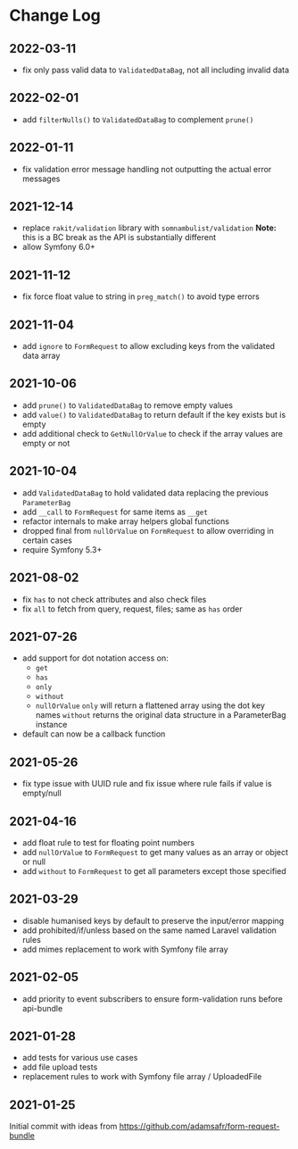 Change Log
==========

2022-03-11
----------

 * fix only pass valid data to `ValidatedDataBag`, not all including invalid data

2022-02-01
----------

 * add `filterNulls()` to `ValidatedDataBag` to complement `prune()`

2022-01-11
----------

 * fix validation error message handling not outputting the actual error messages

2021-12-14
----------

 * replace `rakit/validation` library with `somnambulist/validation`
   __Note:__ this is a BC break as the API is substantially different
 * allow Symfony 6.0+
 
2021-11-12
----------

 * fix force float value to string in `preg_match()` to avoid type errors

2021-11-04
----------

 * add `ignore` to `FormRequest` to allow excluding keys from the validated data array

2021-10-06
----------

 * add `prune()` to `ValidatedDataBag` to remove empty values
 * add `value()` to `ValidatedDataBag` to return default if the key exists but is empty
 * add additional check to `GetNullOrValue` to check if the array values are empty or not

2021-10-04
----------

 * add `ValidatedDataBag` to hold validated data replacing the previous `ParameterBag`
 * add `__call` to `FormRequest` for same items as `__get`
 * refactor internals to make array helpers global functions
 * dropped final from `nullOrValue` on `FormRequest` to allow overriding in certain cases
 * require Symfony 5.3+

2021-08-02
----------

 * fix `has` to not check attributes and also check files
 * fix `all` to fetch from query, request, files; same as `has` order

2021-07-26
----------

 * add support for dot notation access on:
   * `get`
   * `has`
   * `only`
   * `without`
   * `nullOrValue`
   `only` will return a flattened array using the dot key names
   `without` returns the original data structure in a ParameterBag instance
 * default can now be a callback function

2021-05-26
----------

 * fix type issue with UUID rule and fix issue where rule fails if value is empty/null

2021-04-16
----------

 * add float rule to test for floating point numbers
 * add `nullOrValue` to `FormRequest` to get many values as an array or object or null
 * add `without` to `FormRequest` to get all parameters except those specified

2021-03-29
----------

 * disable humanised keys by default to preserve the input/error mapping
 * add prohibited/if/unless based on the same named Laravel validation rules
 * add mimes replacement to work with Symfony file array

2021-02-05
----------

 * add priority to event subscribers to ensure form-validation runs before api-bundle

2021-01-28
----------

 * add tests for various use cases
 * add file upload tests
 * replacement rules to work with Symfony file array / UploadedFile

2021-01-25
----------

Initial commit with ideas from https://github.com/adamsafr/form-request-bundle
